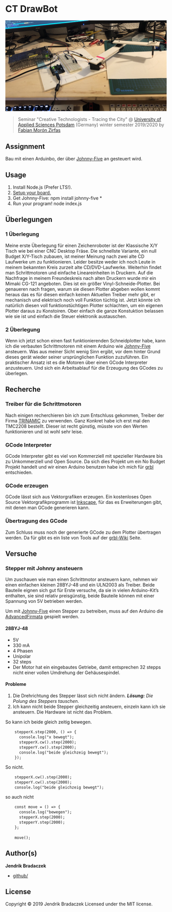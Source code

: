# CT DrawBot

![Alternativer Text](pix/IMG_1128.jpg)

> Seminar "Creative Technologists - Tracing the City" @ [University of Applied Sciences Potsdam](https://github.com/FH-Potsdam/) (Germany) winter semester 2019/2020 by [Fabian Morón Zirfas](https://fabianmoronzirfas.me)

## Assignment

Bau mit einen Arduinbo, der über [Johnny-Five](http://johnny-five.io/) an gesteuert wird.

## Usage

1. Install Node.js (Prefer LTS!).
2. [Setup your board.](http://johnny-five.io/platform-support/)
3. Get Johnny-Five: npm install johnny-five \*
4. Run your program! node index.js

## Überlegungen

### 1 Überlegung

Meine erste Überlegung für einen Zeichenroboter ist der Klassische X/Y Tisch wie bei einer CNC Desktop Fräse. Die schnellste Variante, ein null Budget X/Y-Tisch zubauen, ist meiner Meinung nach zwei alte CD Laufwerke um zu funktionieren. Leider besitze weder ich noch Leute in meinem bekannten Kreis zurzeit alte CD/DVD-Laufwerke. Weiterhin findet man Schrittmotoren und einfache Lineareinheiten in Druckern. Auf die Nachfrage in meinem Freundeskreis nach alten Druckern wurde mir ein Mimaki CG-121 angeboten. Dies ist ein größer Vinyl-Schneide-Plotter. Bei genaueren nach fragen, warum sie diesen Plotter abgeben wollen kommt heraus das es für diesen einfach keinen Aktuellen Treiber mehr gibt, er mechanisch und elektrisch noch voll Funktion tüchtig ist. Jetzt könnte ich natürlich diesen voll funktionstüchtigen Plotter schlachten, um ein eigenen Plotter daraus zu Konstoiren. Ober einfach die ganze Konstuktion belassen wie sie ist und einfach die Steuer elektronik austauschen.

### 2 Überlegung

Wenn ich jetzt schon einen fast funktionierenden Schneidplotter habe, kann ich die verbauten Schrittmotoren mit einem Arduino wie [Johnny-Five](http://johnny-five.io/) ansteuern. Was aus meiner Sicht wenig Sinn ergibt, vor dem hinter Grund dieses gerät wieder seiner ursprünglichen Funktion zuzuführen. Ein praktischer Ansatz ist es die Motoren über einen GCode Interpreter anzusteuern.
Und sich ein Arbeitsablauf für die Erzeugung des GCodes zu überlegen.

## Recherche

### Treiber für die Schrittmotoren

Nach einigen recherchieren bin ich zum Entschluss gekommen, Treiber der Firma
[TRINAMIC](https://www.trinamic.com/products/drives/) zu verwenden. Ganz Konkret habe ich erst mal den TMC2208 bestellt. Dieser ist recht günstig, müsste von den Werten funktionieren und ist wohl sehr leise.

### GCode Interpreter

GCode Interpreter gibt es viel von Kommerziell mit spezieller Hardware bis zu Unkommerziell und Open Source.
Da sich dies Projekt um ein No Budget Projekt handelt und wir einen Arduino benutzen habe ich mich für [grbl](https://github.com/grbl/grbl) entschieden.

### GCode erzeugen

GCode lässt sich aus Vektorgrafiken erzeugen. Ein kostenloses Open Source Vektorgrafikprogramm ist [Inkscape](https://inkscape.org/), für das es Erweiterungen gibt, mit denen man GCode generieren kann.

### Übertragung des GCode

Zum Schluss muss noch der generierte GCode zu dem Plotter übertragen werden. Da für gibt es ein liste von Tools auf der [grbl-Wiki](https://github.com/grbl/grbl/wiki/Using-Grbl) Seite.

## Versuche

### Stepper mit Johnny ansteuern

Um zuschauen wie man einen Schrittmotor ansteuern kann, nehmen wir einen einfachen kleinen 28BYJ-48 und ein ULN2003 als Treiber. Beide Bauteile eignen sich gut für Erste versuche, da sie in vielen Arduino-Kit’s enthalten, sie sind relativ preisgünstig, beide Bauteile können mit einer Spannung von 5V betrieben werden.

Um mit [Johnny-Five](http://johnny-five.io/) einen Stepper zu betreiben, muss auf den Arduino die [AdvancedFirmata](https://github.com/soundanalogous/AdvancedFirmata) gespielt werden.

#### 28BYJ-48

- 5V
- 330 mA
- 4 Phasen
- Unipolar
- 32 steps
- Der Motor hat ein eingebautes Getriebe, damit entsprechen 32 stepps nicht einer vollen Umdrehung der Gehäusespindel.

#### Probleme

1. Die Drehrichtung des Stepper lässt sich nicht ändern. _**Lösung:** Die Polung des Steppers tauschen._
2. Ich kann nicht beide Stepper gleichzeitig ansteuern, einzeln kann ich sie ansteuern. Die Hardware ist nicht das Problem.

So kann ich beide gleich zeitig bewegen.

        stepperX.step(2000, () => {
          console.log("x bewegt");
          stepperX.cw().step(2000);
          stepperY.cw().step(2000);
          console.log("beide gleichzeig bewegt");
        });

So nicht.

        stepperX.cw().step(2000);
        stepperY.cw().step(2000);
        console.log("beide gleichzeig bewegt");

so auch nicht

        const move = () => {
          console.log("bewegen");
          stepperX.step(2000);
          stepperY.step(2000);
        };

        move();

## Author(s)

**Jendrik Bradaczek**

- [github/](https://github.com/dISCOeRG0sUM)

## License

Copyright © 2019 Jendrik Bradaczek
Licensed under the MIT license.

